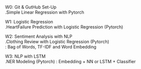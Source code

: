 W0: Git & GutHub Set-Up     
.Simple Linear Regression with Pytorch    

W1: Logistic Regression     
.HeartFailure Prediction with Logistic Regression (Pytorch)    

W2: Sentiment Analysis with NLP    
.Clothing Review with Logistic Regression (Pytorch)    
 : Bag of Words, TF-IDF and Word Embedding

W3: NLP with LSTM    
.NER Modeling (Pytorch)
: Embedding + NN or LSTM + Classifier
